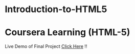 # Introduction-to-HTML5
# Coursera Learning (HTML-5)


Live Demo of Final Project  [Click Here](https://ruchirtoshniwal.github.io/Introduction-to-HTML5/index.html) !!
